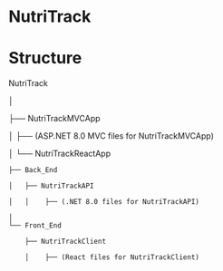 # NutriTrack
# Structure 
NutriTrack

│

├── NutriTrackMVCApp

│   ├── (ASP.NET 8.0 MVC files for NutriTrackMVCApp)

│
└── NutriTrackReactApp

    ├── Back_End
    
    │   ├── NutriTrackAPI
    
    │   │    ├── (.NET 8.0 files for NutriTrackAPI)
    
    │
    └── Front_End
    
        ├── NutriTrackClient
        
        │    ├── (React files for NutriTrackClient)
